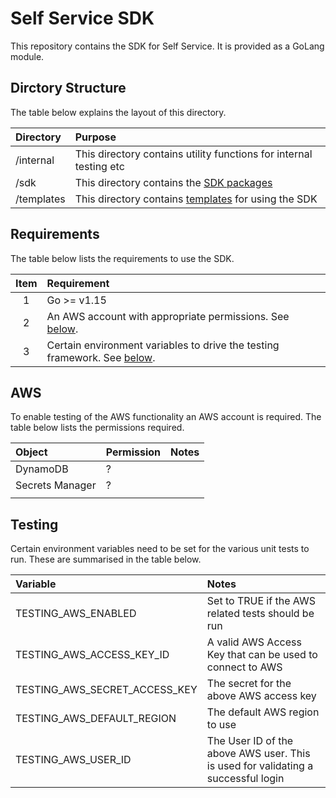 # Self Service SDK

This repository contains the SDK for Self Service. It is provided as a GoLang module.


## Dirctory Structure

The table below explains the layout of this directory.

| Directory | Purpose |
| :--- | :--- |
| /internal | This directory contains utility functions for internal testing etc |
| /sdk | This directory contains the [SDK packages](sdk/README.md) |
| /templates | This directory contains [templates](templates/README.md) for using the SDK |


## Requirements

The table below lists the requirements to use the SDK.

| Item | Requirement |
| :---: | :--- |
| 1 | Go >= v1.15 |
| 2 | An AWS account with appropriate permissions. See [below](#aws). |
| 3 | Certain environment variables to drive the testing framework. See [below](#testing). |


## AWS

To enable testing of the AWS functionality an AWS account is required. The table below lists the permissions required.

| Object | Permission | Notes |
| :--- | :--- | :--- |
| DynamoDB | ? | |
| Secrets Manager | ? | |
| | | |


## Testing

Certain environment variables need to be set for the various unit tests to run. These are summarised in the table below.

| Variable | Notes |
| :--- | :--- |
| TESTING_AWS_ENABLED | Set to TRUE if the AWS related tests should be run |
| TESTING_AWS_ACCESS_KEY_ID | A valid AWS Access Key that can be used to connect to AWS |
| TESTING_AWS_SECRET_ACCESS_KEY | The secret for the above AWS access key |
| TESTING_AWS_DEFAULT_REGION | The default AWS region to use |
| TESTING_AWS_USER_ID | The User ID of the above AWS user. This is used for validating a successful login |
